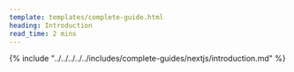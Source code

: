 ```yaml
---
template: templates/complete-guide.html
heading: Introduction
read_time: 2 mins
---
```

{% include "../../../../../includes/complete-guides/nextjs/introduction.md" %}

